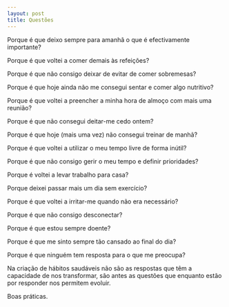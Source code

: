```yaml
---
layout: post
title: Questões
---
```

Porque é que deixo sempre para amanhã o que é efectivamente importante?

Porque é que voltei a comer demais às refeições?

Porque é que não consigo deixar de evitar de comer sobremesas?

Porque é que hoje ainda não me consegui sentar e comer algo nutritivo?

Porque é que voltei a preencher a minha hora de almoço com mais uma reunião?

Porque é que não consegui deitar-me cedo ontem?

Porque é que hoje (mais uma vez) não consegui treinar de manhã?

Porque é que voltei a utilizar o meu tempo livre de forma inútil?

Porque é que não consigo gerir o meu tempo e definir prioridades?

Porque é voltei a levar trabalho para casa?

Porque deixei passar mais um dia sem exercício?

Porque é que voltei a irritar-me quando não era necessário?

Porque é que não consigo desconectar?

Porque é que estou sempre doente?

Porque é que me sinto sempre tão cansado ao final do dia?

Porque é que ninguém tem resposta para o que me preocupa?

Na criação de hábitos saudáveis não são as respostas que têm a capacidade de nos transformar, são antes as questões que enquanto estão por responder nos permitem evoluir. 

Boas práticas.